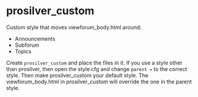 
# prosilver_custom

Custom style that moves viewforum_body.html around:

* Announcements
* Subforum
* Topics

Create `prosilver_custom` and place the files in it. If you use a style other than prosilver, then open the style.cfg and change ``parent =`` to the correct style. Then make prosilver_custom your default style. The viewforum_body.html in prosilver_custom will override the one in the parent style.